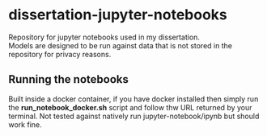 # dissertation-jupyter-notebooks
Repository for jupyter notebooks used in my dissertation.  
Models are designed to be run against data that is not stored in the repository for privacy reasons.

## Running the notebooks
Built inside a docker container, if you have docker installed then simply run the __run_notebook_docker.sh__ script and follow thw URL returned by your terminal. Not tested against natively run jupyter-notebook/ipynb but should work fine.
